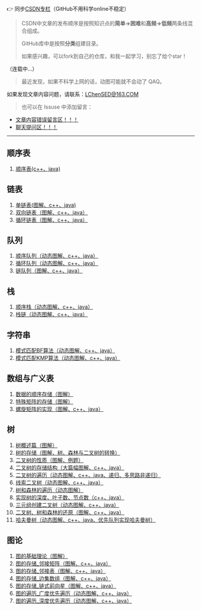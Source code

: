👉 同步[CSDN专栏](https://blog.csdn.net/weixin_50564032/category_11588008.html?spm=1001.2014.3001.5482)（GitHub不用科学online不稳定）


>CSDN中文章的发布顺序是按照知识点的**简单->困难**和**高频->低频**两条线混合组成。
>
>GitHub库中是按照**分类**组建目录。
>
>如果感兴趣，可以fork到自己的仓库，和我一起学习，别忘了给个star！
>

（连载中...）

>最近发现，如果不科学上网的话，动图可能就不会动了 QAQ。


如果发现文章内容问题，请联系：LChenSED@163.COM

>也可以在 Issuse 中添加留言：
* [文章内容错误留言区！！！](https://github.com/URLeisure/Data_Structure_And_Algorithm-Review/issues/3)
* [聊天提问区！！！](https://github.com/URLeisure/Data_Structure_And_Algorithm-Review/issues/4)


---------------------------------------------
                                                                         
## 顺序表

1. [顺序表(c++、java)](https://github.com/URLeisure/Data_Structure_And_Algorithm-Review/blob/main/art./%E9%A1%BA%E5%BA%8F%E8%A1%A8%EF%BC%88c++%E3%80%81java%EF%BC%89.md)
## 链表
                                                                         
1. [单链表(图解、c++、java)](https://github.com/URLeisure/Data_Structure_And_Algorithm-Review/blob/main/art./%E5%8D%95%E9%93%BE%E8%A1%A8(%E5%9B%BE%E8%A7%A3%E3%80%81c%2B%2B%E3%80%81java).md)
2. [双向链表（图解、c++、java）](https://github.com/URLeisure/Data_Structure_And_Algorithm-Review/blob/main/art./%E5%8F%8C%E5%90%91%E9%93%BE%E8%A1%A8%EF%BC%88%E5%9B%BE%E8%A7%A3%E3%80%81c%2B%2B%E3%80%81java%EF%BC%89.md)
3. [循环链表（图解、c++、java）](https://github.com/URLeisure/Data_Structure_And_Algorithm-Review/blob/main/art./%E5%BE%AA%E7%8E%AF%E9%93%BE%E8%A1%A8%EF%BC%88%E5%9B%BE%E8%A7%A3%E3%80%81c%2B%2B%E3%80%81java%EF%BC%89.md)

## 队列
1. [顺序队列（动态图解、c++、java）](https://github.com/URLeisure/Data_Structure_And_Algorithm-Review/blob/main/art./%E9%A1%BA%E5%BA%8F%E9%98%9F%E5%88%97(%E5%8A%A8%E6%80%81%E5%9B%BE%E8%A7%A3%E3%80%81c%2B%2B%E3%80%81java).md)
2. [循环队列（动态图解、c++、java）](https://github.com/URLeisure/Data_Structure_And_Algorithm-Review/blob/main/art./%E5%BE%AA%E7%8E%AF%E9%98%9F%E5%88%97%EF%BC%88%E5%8A%A8%E6%80%81%E5%9B%BE%E8%A7%A3%E3%80%81c%2B%2B%E3%80%81java%EF%BC%89.md)
3. [链队列（图解、c++、java）](https://github.com/URLeisure/Data_Structure_And_Algorithm-Review/blob/main/art./%E9%93%BE%E9%98%9F%E5%88%97%EF%BC%88%E5%9B%BE%E8%A7%A3%E3%80%81c%2B%2B%E3%80%81java%EF%BC%89.md)

## 栈
1. [顺序栈（动态图解、c++、java）](https://github.com/URLeisure/Data_Structure_And_Algorithm-Review/blob/main/art./%E9%A1%BA%E5%BA%8F%E6%A0%88%EF%BC%88%E5%8A%A8%E6%80%81%E5%9B%BE%E8%A7%A3%E3%80%81c%2B%2B%E3%80%81java%EF%BC%89.md)
2. [栈链（动态图解、c++、java）](https://github.com/URLeisure/Data_Structure_And_Algorithm-Review/blob/main/art./%E6%A0%88%E9%93%BE%EF%BC%88%E5%8A%A8%E6%80%81%E5%9B%BE%E8%A7%A3%E3%80%81c%2B%2B%E3%80%81java%EF%BC%89.md)

## 字符串
1. [模式匹配BF算法（动态图解、c++、java）](https://github.com/URLeisure/Data_Structure_And_Algorithm-Review/blob/main/art./%E6%A8%A1%E5%BC%8F%E5%8C%B9%E9%85%8DBF%E7%AE%97%E6%B3%95%EF%BC%88%E5%8A%A8%E6%80%81%E5%9B%BE%E8%A7%A3%E3%80%81c%2B%2B%E3%80%81java%EF%BC%89.md)
2. [模式匹配KMP算法（动态图解、c++、java）](https://github.com/URLeisure/Data_Structure_And_Algorithm-Review/blob/main/art./%E6%A8%A1%E5%BC%8F%E5%8C%B9%E9%85%8DKMP%E7%AE%97%E6%B3%95%EF%BC%88%E5%8A%A8%E6%80%81%E5%9B%BE%E8%A7%A3%E3%80%81c%2B%2B%E3%80%81java%EF%BC%89.md)


## 数组与广义表
1. [数据的顺序存储（图解）](https://github.com/URLeisure/Data_Structure_And_Algorithm-Review/blob/main/art./%E6%95%B0%E6%8D%AE%E7%9A%84%E9%A1%BA%E5%BA%8F%E5%AD%98%E5%82%A8%EF%BC%88%E5%9B%BE%E8%A7%A3%EF%BC%89.md)
2. [特殊矩阵的存储（图解）](https://github.com/URLeisure/Data_Structure_And_Algorithm-Review/blob/main/art./%E7%89%B9%E6%AE%8A%E7%9F%A9%E9%98%B5%E7%9A%84%E5%AD%98%E5%82%A8%EF%BC%88%E5%9B%BE%E8%A7%A3%EF%BC%89.md)
3. [螺旋矩阵的实现（图解、c++、java）](https://github.com/URLeisure/Data_Structure_And_Algorithm-Review/blob/main/art./%E8%9E%BA%E6%97%8B%E7%9F%A9%E9%98%B5%E7%9A%84%E5%AE%9E%E7%8E%B0%EF%BC%88%E5%9B%BE%E8%A7%A3%E3%80%81c%2B%2B%E3%80%81java%EF%BC%89.md)

## 树
1. [树概述篇（图解）](https://github.com/URLeisure/Data_Structure_And_Algorithm-Review/blob/main/art./%E6%A0%91%E6%A6%82%E8%BF%B0%E7%AF%87%EF%BC%88%E5%9B%BE%E8%A7%A3%EF%BC%89.md)
2. [树的存储（图解、树、森林与二叉树的转换）](https://github.com/URLeisure/Data_Structure_And_Algorithm-Review/blob/main/art./%E6%A0%91%E7%9A%84%E5%AD%98%E5%82%A8%EF%BC%88%E5%9B%BE%E8%A7%A3%E3%80%81%E6%A0%91%E3%80%81%E6%A3%AE%E6%9E%97%E4%B8%8E%E4%BA%8C%E5%8F%89%E6%A0%91%E7%9A%84%E8%BD%AC%E6%8D%A2%EF%BC%89.md)
3. [二叉树的性质（图解、例题）](https://github.com/URLeisure/Data_Structure_And_Algorithm-Review/blob/main/art./%E4%BA%8C%E5%8F%89%E6%A0%91%E7%9A%84%E6%80%A7%E8%B4%A8%EF%BC%88%E5%9B%BE%E8%A7%A3%E3%80%81%E4%BE%8B%E9%A2%98%EF%BC%89.md)
4. [二叉树的存储结构（大篇幅图解、c++、java）](https://github.com/URLeisure/Data_Structure_And_Algorithm-Review/blob/main/art./%E4%BA%8C%E5%8F%89%E6%A0%91%E7%9A%84%E5%AD%98%E5%82%A8%E7%BB%93%E6%9E%84%EF%BC%88%E5%A4%A7%E7%AF%87%E5%B9%85%E5%9B%BE%E8%A7%A3%E3%80%81c%2B%2B%E3%80%81java%EF%BC%89.md)
5. [二叉树的遍历（动态图解、c++、java、递归、多思路非递归）](https://github.com/URLeisure/Data_Structure_And_Algorithm-Review/blob/main/art./%E4%BA%8C%E5%8F%89%E6%A0%91%E7%9A%84%E9%81%8D%E5%8E%86%EF%BC%88%E5%8A%A8%E6%80%81%E5%9B%BE%E8%A7%A3%E3%80%81c%2B%2B%E3%80%81java%E3%80%81%E9%80%92%E5%BD%92%E3%80%81%E5%A4%9A%E6%80%9D%E8%B7%AF%E9%9D%9E%E9%80%92%E5%BD%92%EF%BC%89.md)
6. [线索二叉树（动态图解、c++、java）](https://github.com/URLeisure/Data_Structure_And_Algorithm-Review/blob/main/art./%E7%BA%BF%E7%B4%A2%E4%BA%8C%E5%8F%89%E6%A0%91%EF%BC%88%E5%8A%A8%E6%80%81%E5%9B%BE%E8%A7%A3%E3%80%81c%2B%2B%E3%80%81java%EF%BC%89.md)
7. [树和森林的遍历（动态图解）](https://github.com/URLeisure/Data_Structure_And_Algorithm-Review/blob/main/art./%E6%A0%91%E5%92%8C%E6%A3%AE%E6%9E%97%E7%9A%84%E9%81%8D%E5%8E%86%EF%BC%88%E5%8A%A8%E6%80%81%E5%9B%BE%E8%A7%A3%EF%BC%89.md)
8. [实现树的深度、叶子数、节点数（c++、java）](https://github.com/URLeisure/Data_Structure_And_Algorithm-Review/blob/main/art./%E5%AE%9E%E7%8E%B0%E6%A0%91%E7%9A%84%E6%B7%B1%E5%BA%A6%E3%80%81%E5%8F%B6%E5%AD%90%E6%95%B0%E3%80%81%E8%8A%82%E7%82%B9%E6%95%B0%EF%BC%88c%2B%2B%E3%80%81java%EF%BC%89.md)
9. [三元组创建二叉树（动态图解、c++、java）](https://github.com/URLeisure/Data_Structure_And_Algorithm-Review/blob/main/art./%E4%B8%89%E5%85%83%E7%BB%84%E5%88%9B%E5%BB%BA%E4%BA%8C%E5%8F%89%E6%A0%91%EF%BC%88%E5%8A%A8%E6%80%81%E5%9B%BE%E8%A7%A3%E3%80%81c%2B%2B%E3%80%81java%EF%BC%89.md)
10. [二叉树、树和森林的还原（图解、c++、java）](https://github.com/URLeisure/Data_Structure_And_Algorithm-Review/blob/main/art./%E4%BA%8C%E5%8F%89%E6%A0%91%E3%80%81%E6%A0%91%E5%92%8C%E6%A3%AE%E6%9E%97%E7%9A%84%E8%BF%98%E5%8E%9F%EF%BC%88%E5%9B%BE%E8%A7%A3%E3%80%81c++%E3%80%81java%EF%BC%89.md)
11. [哈夫曼树（动态图解、c++、java、优先队列实现哈夫曼树）](https://github.com/URLeisure/Data_Structure_And_Algorithm-Review/blob/main/art./%E5%93%88%E5%A4%AB%E6%9B%BC%E6%A0%91%EF%BC%88%E5%8A%A8%E6%80%81%E5%9B%BE%E8%A7%A3%E3%80%81c%2B%2B%E3%80%81java%E3%80%81%E4%BC%98%E5%85%88%E9%98%9F%E5%88%97%E5%AE%9E%E7%8E%B0%E5%93%88%E5%A4%AB%E6%9B%BC%E6%A0%91%EF%BC%89.md)

## 图论
1. [图的基础理论（图解）](https://github.com/URLeisure/Data_Structure_And_Algorithm-Review/blob/main/art./%E5%9B%BE%E7%9A%84%E5%9F%BA%E7%A1%80%E7%90%86%E8%AE%BA%EF%BC%88%E5%9B%BE%E8%A7%A3%EF%BC%89.md)
2. [图的存储_邻接矩阵（图解、c++、java）](https://github.com/URLeisure/Data_Structure_And_Algorithm-Review/blob/main/art./%E5%9B%BE%E7%9A%84%E5%AD%98%E5%82%A8_%E9%82%BB%E6%8E%A5%E7%9F%A9%E9%98%B5%EF%BC%88%E5%9B%BE%E8%A7%A3%E3%80%81c%2B%2B%E3%80%81java%EF%BC%89.md)
3. [图的存储_邻接表（图解、c++、java）](https://github.com/URLeisure/Data_Structure_And_Algorithm-Review/blob/main/art./%E5%9B%BE%E7%9A%84%E5%AD%98%E5%82%A8_%E9%82%BB%E6%8E%A5%E8%A1%A8%EF%BC%88%E5%9B%BE%E8%A7%A3%E3%80%81c++%E3%80%81java%EF%BC%89.md)
4. [图的存储_边集数组（图解、c++、java）](https://github.com/URLeisure/Data_Structure_And_Algorithm-Review/blob/main/art./%E5%9B%BE%E7%9A%84%E5%AD%98%E5%82%A8_%E8%BE%B9%E9%9B%86%E6%95%B0%E7%BB%84%EF%BC%88%E5%9B%BE%E8%A7%A3%E3%80%81c%2B%2B%E3%80%81java%EF%BC%89.md)
5. [图的存储_链式前向星（图解、c++、java）](https://github.com/URLeisure/Data_Structure_And_Algorithm-Review/blob/main/art./%E5%9B%BE%E7%9A%84%E5%AD%98%E5%82%A8_%E9%93%BE%E5%BC%8F%E5%89%8D%E5%90%91%E6%98%9F%EF%BC%88%E5%9B%BE%E8%A7%A3%E3%80%81c%2B%2B%E3%80%81java%EF%BC%89.md)
6. [图的遍历_广度优先遍历（动态图解、c++、java）](https://github.com/URLeisure/Data_Structure_And_Algorithm-Review/blob/main/art./%E5%9B%BE-%E5%9B%BE%E7%9A%84%E9%81%8D%E5%8E%86_%E5%B9%BF%E5%BA%A6%E4%BC%98%E5%85%88%E9%81%8D%E5%8E%86%EF%BC%88%E5%8A%A8%E6%80%81%E5%9B%BE%E8%A7%A3%E3%80%81c%2B%2B%E3%80%81java%EF%BC%89.md)
7. [图的遍历_深度优先遍历（动态图解、c++、java）](https://github.com/URLeisure/Data_Structure_And_Algorithm-Review/blob/main/art./%E5%9B%BE%E7%9A%84%E9%81%8D%E5%8E%86_%E6%B7%B1%E5%BA%A6%E4%BC%98%E5%85%88%E9%81%8D%E5%8E%86%EF%BC%88%E5%8A%A8%E6%80%81%E5%9B%BE%E8%A7%A3%E3%80%81c++%E3%80%81java%EF%BC%89.md)
